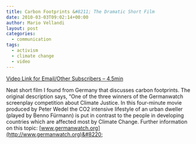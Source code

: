 ```yaml
---
title: Carbon Footprints &#8211; The Dramatic Short Film
date: 2010-03-03T09:02:14+00:00
author: Mario Vellandi
layout: post
categories:
  - communication
tags:
  - activism
  - climate change
  - video
---
```

[Video Link for Email/Other Subscribers &#8211; 4.5min](http://www.youtube.com/watch?v=rWfb0VMCQHE)

Neat short film I found from Germany that discusses carbon footprints. The original description says, &#8220;One of the three winners of the Germanwatch screenplay competition about Climate Justice. In this four-minute movie produced by Peter Wedel the CO2 intensive lifestyle of an urban dweller (played by Benno Fürmann) is put in contrast to the people in developing countries which are affected most by Climate Change. Further information on this topic: [www.germanwatch.org](http://www.germanwatch.org)&#8220;
